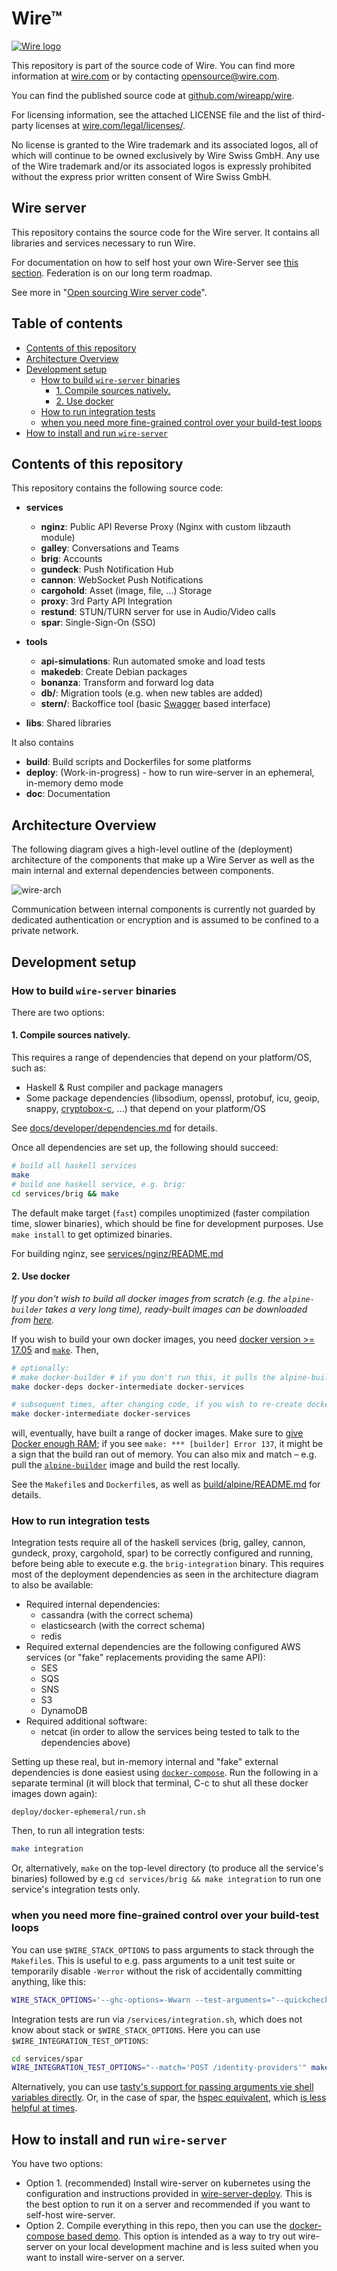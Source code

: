 # Wire™

[![Wire logo](https://github.com/wireapp/wire/blob/master/assets/header-small.png?raw=true)](https://wire.com/jobs/)

This repository is part of the source code of Wire. You can find more information at [wire.com](https://wire.com) or by contacting opensource@wire.com.

You can find the published source code at [github.com/wireapp/wire](https://github.com/wireapp/wire).

For licensing information, see the attached LICENSE file and the list of third-party licenses at [wire.com/legal/licenses/](https://wire.com/legal/licenses/).

No license is granted to the Wire trademark and its associated logos, all of which will continue to be owned exclusively by Wire Swiss GmbH. Any use of the Wire trademark and/or its associated logos is expressly prohibited without the express prior written consent of Wire Swiss GmbH.

## Wire server

This repository contains the source code for the Wire server. It contains all libraries and services necessary to run Wire.

For documentation on how to self host your own Wire-Server see [this section](#how-to-install-and-run-wire-server). Federation is on our long term roadmap.

See more in "[Open sourcing Wire server code](https://medium.com/@wireapp/open-sourcing-wire-server-code-ef7866a731d5)".

## Table of contents

<!-- vim-markdown-toc GFM -->

* [Contents of this repository](#contents-of-this-repository)
* [Architecture Overview](#architecture-overview)
* [Development setup](#development-setup)
    * [How to build `wire-server` binaries](#how-to-build-wire-server-binaries)
        * [1. Compile sources natively.](#1-compile-sources-natively)
        * [2. Use docker](#2-use-docker)
    * [How to run integration tests](#how-to-run-integration-tests)
    * [when you need more fine-grained control over your build-test loops](#when-you-need-more-fine-grained-control-over-your-build-test-loops)
* [How to install and run `wire-server`](#how-to-install-and-run-wire-server)

<!-- vim-markdown-toc -->

## Contents of this repository

This repository contains the following source code:

- **services**
   - **nginz**: Public API Reverse Proxy (Nginx with custom libzauth module)
   - **galley**: Conversations and Teams
   - **brig**: Accounts
   - **gundeck**: Push Notification Hub
   - **cannon**: WebSocket Push Notifications
   - **cargohold**: Asset (image, file, ...) Storage
   - **proxy**: 3rd Party API Integration
   - **restund**: STUN/TURN server for use in Audio/Video calls
   - **spar**: Single-Sign-On (SSO)

- **tools**
   - **api-simulations**: Run automated smoke and load tests
   - **makedeb**: Create Debian packages
   - **bonanza**: Transform and forward log data
   - **db/**: Migration tools (e.g. when new tables are added)
   - **stern/**: Backoffice tool (basic [Swagger](https://swagger.io/) based interface)

- **libs**: Shared libraries

It also contains

- **build**: Build scripts and Dockerfiles for some platforms
- **deploy**: (Work-in-progress) - how to run wire-server in an ephemeral, in-memory demo mode
- **doc**: Documentation

## Architecture Overview

The following diagram gives a high-level outline of the (deployment) architecture
of the components that make up a Wire Server as well as the main internal and
external dependencies between components.

![wire-arch](docs/developer/architecture/wire-arch-2.png)

Communication between internal components is currently not guarded by
dedicated authentication or encryption and is assumed to be confined to a
private network.

## Development setup

### How to build `wire-server` binaries

There are two options:

#### 1. Compile sources natively.

This requires a range of dependencies that depend on your platform/OS, such as:

- Haskell & Rust compiler and package managers
- Some package dependencies (libsodium, openssl, protobuf, icu, geoip, snappy, [cryptobox-c](https://github.com/wireapp/cryptobox-c), ...) that depend on your platform/OS

See [docs/developer/dependencies.md](docs/developer/dependencies.md) for details.

Once all dependencies are set up, the following should succeed:

```bash
# build all haskell services
make
# build one haskell service, e.g. brig:
cd services/brig && make
```

The default make target (`fast`) compiles unoptimized (faster compilation time, slower binaries), which should be fine for development purposes. Use `make install` to get optimized binaries.

For building nginz, see [services/nginz/README.md](services/nginz/README.md)

#### 2. Use docker

*If you don't wish to build all docker images from scratch (e.g. the `alpine-builder` takes a very long time), ready-built images can be downloaded from [here](https://quay.io/organization/wire).*

If you wish to build your own docker images, you need [docker version >= 17.05](https://www.docker.com/) and [`make`](https://www.gnu.org/software/make/). Then,

```bash
# optionally:
# make docker-builder # if you don't run this, it pulls the alpine-builder image from quay.io
make docker-deps docker-intermediate docker-services

# subsequent times, after changing code, if you wish to re-create docker images, it's sufficient to
make docker-intermediate docker-services
```

will, eventually, have built a range of docker images. Make sure to [give Docker enough RAM](https://github.com/wireapp/wire-server/issues/562); if you see `make: *** [builder] Error 137`, it might be a sign that the build ran out of memory. You can also mix and match – e.g. pull the [`alpine-builder`](https://quay.io/repository/wire/alpine-builder?tab=tags) image and build the rest locally.

See the `Makefile`s and `Dockerfile`s, as well as [build/alpine/README.md](build/alpine/README.md) for details.

### How to run integration tests

Integration tests require all of the haskell services (brig, galley, cannon, gundeck, proxy, cargohold, spar) to be correctly configured and running, before being able to execute e.g. the `brig-integration` binary. This requires most of the deployment dependencies as seen in the architecture diagram to also be available:

- Required internal dependencies:
    - cassandra (with the correct schema)
    - elasticsearch (with the correct schema)
    - redis
- Required external dependencies are the following configured AWS services (or "fake" replacements providing the same API):
    - SES
    - SQS
    - SNS
    - S3
    - DynamoDB
- Required additional software:
    - netcat (in order to allow the services being tested to talk to the dependencies above)

Setting up these real, but in-memory internal and "fake" external dependencies is done easiest using [`docker-compose`](https://docs.docker.com/compose/install/). Run the following in a separate terminal (it will block that terminal, C-c to shut all these docker images down again):

```
deploy/docker-ephemeral/run.sh
```

Then, to run all integration tests:

```bash
make integration
```

Or, alternatively, `make` on the top-level directory (to produce all the service's binaries) followed by e.g `cd services/brig && make integration` to run one service's integration tests only.

### when you need more fine-grained control over your build-test loops

You can use `$WIRE_STACK_OPTIONS` to pass arguments to stack through the `Makefile`s.  This is useful to e.g. pass arguments to a unit test suite or temporarily disable `-Werror` without the risk of accidentally committing anything, like this:

```bash
WIRE_STACK_OPTIONS='--ghc-options=-Wwarn --test-arguments="--quickcheck-tests=19919 --quickcheck-replay=651712"' make -C services/gundeck
```

Integration tests are run via `/services/integration.sh`, which does not know about stack or `$WIRE_STACK_OPTIONS`.  Here you can use `$WIRE_INTEGRATION_TEST_OPTIONS`:

```bash
cd services/spar
WIRE_INTEGRATION_TEST_OPTIONS="--match='POST /identity-providers'" make i
```

Alternatively, you can use [tasty's support for passing arguments vie shell variables directly](https://github.com/feuerbach/tasty#runtime).  Or, in the case of spar, the [hspec equivalent](https://hspec.github.io/options.html#specifying-options-through-an-environment-variable), which [is less helpful at times](https://github.com/hspec/hspec/issues/335).

## How to install and run `wire-server`

You have two options:

* Option 1. (recommended) Install wire-server on kubernetes using the configuration and instructions provided in [wire-server-deploy](https://github.com/wireapp/wire-server-deploy). This is the best option to run it on a server and recommended if you want to self-host wire-server.
* Option 2. Compile everything in this repo, then you can use the [docker-compose based demo](deploy/services-demo/README.md). This option is intended as a way to try out wire-server on your local development machine and is less suited when you want to install wire-server on a server.
